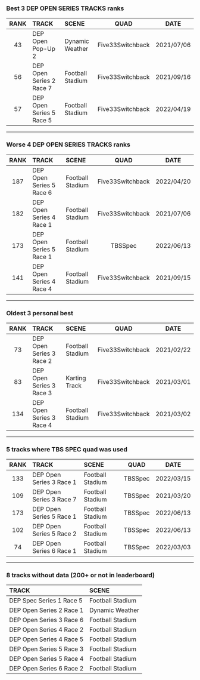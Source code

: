 ### Best 3 DEP OPEN SERIES TRACKS ranks
|RANK|TRACK|SCENE|QUAD|DATE|
|:---:|:---|:---|:---:|:---:|
|43|DEP Open Pop-Up 2|Dynamic Weather|Five33Switchback|2021/07/06|
|56|DEP Open Series 2 Race 7|Football Stadium|Five33Switchback|2021/09/16|
|57|DEP Open Series 5 Race 5|Football Stadium|Five33Switchback|2022/04/19|
---
### Worse 4 DEP OPEN SERIES TRACKS ranks
|RANK|TRACK|SCENE|QUAD|DATE|
|:---:|:---|:---|:---:|:---:|
|187|DEP Open Series 5 Race 6|Football Stadium|Five33Switchback|2022/04/20|
|182|DEP Open Series 4 Race 1|Football Stadium|Five33Switchback|2021/07/06|
|173|DEP Open Series 5 Race 1|Football Stadium|TBSSpec|2022/06/13|
|141|DEP Open Series 4 Race 4|Football Stadium|Five33Switchback|2021/09/15|
---
### Oldest 3 personal best
|RANK|TRACK|SCENE|QUAD|DATE|
|:---:|:---|:---|:---:|:---:|
|73|DEP Open Series 3 Race 2|Football Stadium|Five33Switchback|2021/02/22|
|83|DEP Open Series 3 Race 3|Karting Track|Five33Switchback|2021/03/01|
|134|DEP Open Series 3 Race 4|Football Stadium|Five33Switchback|2021/03/02|
---
### 5 tracks where TBS SPEC quad was used
|RANK|TRACK|SCENE|QUAD|DATE|
|:---:|:---|:---|:---:|:---:|
|133|DEP Open Series 3 Race 1|Football Stadium|TBSSpec|2022/03/15|
|109|DEP Open Series 3 Race 7|Football Stadium|TBSSpec|2021/03/20|
|173|DEP Open Series 5 Race 1|Football Stadium|TBSSpec|2022/06/13|
|102|DEP Open Series 5 Race 2|Football Stadium|TBSSpec|2022/06/13|
|74|DEP Open Series 6 Race 1|Football Stadium|TBSSpec|2022/03/03|
---
### 8 tracks without data (200+ or not in leaderboard)
|TRACK|SCENE|
|:---|:---|
|DEP Spec Series 1 Race 5|Football Stadium|
|DEP Open Series 2 Race 1|Dynamic Weather|
|DEP Open Series 3 Race 6|Football Stadium|
|DEP Open Series 4 Race 2|Football Stadium|
|DEP Open Series 4 Race 5|Football Stadium|
|DEP Open Series 5 Race 3|Football Stadium|
|DEP Open Series 5 Race 4|Football Stadium|
|DEP Open Series 6 Race 2|Football Stadium|
